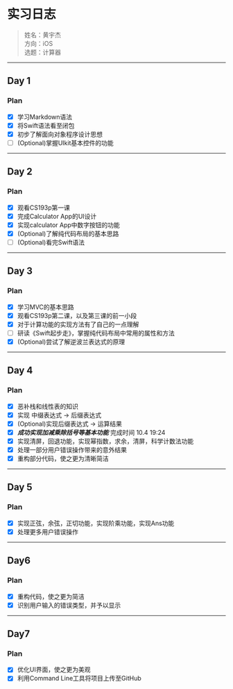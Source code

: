 # 实习日志
> 姓名：黄宇杰  
方向：iOS  
选题：计算器
***
## Day 1
### Plan
- [x] 学习Markdown语法
- [x] 将Swift语法看至闭包
- [x] 初步了解面向对象程序设计思想
- [ ] \(Optional)掌握UIkit基本控件的功能
***
## Day 2
### Plan
- [x] 观看CS193p第一课
- [x] 完成Calculator App的UI设计
- [x] 实现calculator App中数字按钮的功能
- [x] \(Optional)了解纯代码布局的基本思路
- [ ] \(Optional)看完Swift语法
***
## Day 3
### Plan
- [x] 学习MVC的基本思路
- [x] 观看CS193p第二课，以及第三课的前一小段
- [x] 对于计算功能的实现方法有了自己的一点理解
- [ ] 研读《Swift起步走》，掌握纯代码布局中常用的属性和方法
- [x] (Optional)尝试了解逆波兰表达式的原理
***
## Day 4
### Plan
- [x] 恶补栈和线性表的知识
- [x] 实现 中缀表达式 -> 后缀表达式
- [x] \(Optional)实现后缀表达式 -> 运算结果
- [x] ***成功实现加减乘除括号等基本功能*** 完成时间 10.4 19:24
- [x] 实现清屏，回退功能，实现幂指数，求余，清屏，科学计数法功能
- [x] 处理一部分用户错误操作带来的意外结果
- [x] 重构部分代码，使之更为清晰简洁
***
## Day 5
### Plan
- [x] 实现正弦，余弦，正切功能，实现阶乘功能，实现Ans功能
- [x] 处理更多用户错误操作
***
## Day6
### Plan
- [x] 重构代码，使之更为简洁
- [x] 识别用户输入的错误类型，并予以显示
***
## Day7
### Plan
- [x] 优化UI界面，使之更为美观
- [x] 利用Command Line工具将项目上传至GitHub
